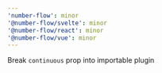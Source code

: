 ```yaml
---
'number-flow': minor
'@number-flow/svelte': minor
'@number-flow/react': minor
'@number-flow/vue': minor
---
```


Break `continuous` prop into importable plugin
